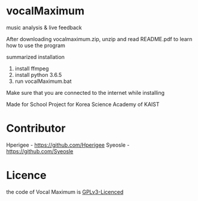# vocalMaximum

music analysis  & live feedback

After downloading vocalmaximum.zip, unzip and read README.pdf to learn how to use the program

summarized installation
1. install ffmpeg
2. install python 3.6.5
3. run vocalMaximum.bat

Make sure that you are connected to the internet while installing

Made for School Project for Korea Science Academy of KAIST

# Contributor
Hperigee - https://github.com/Hperigee 
Syeosle - https://github.com/Syeosle
# Licence

the code of Vocal Maximum is [GPLv3-Licenced](LICENSE)
